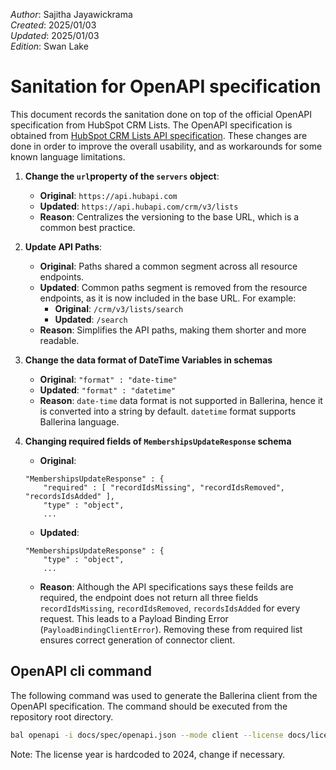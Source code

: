 _Author_:  Sajitha Jayawickrama \
_Created_: 2025/01/03 \
_Updated_: 2025/01/03 \
_Edition_: Swan Lake

# Sanitation for OpenAPI specification

This document records the sanitation done on top of the official OpenAPI specification from HubSpot CRM Lists. 
The OpenAPI specification is obtained from [HubSpot CRM Lists API specification](https://github.com/HubSpot/HubSpot-public-api-spec-collection/blob/main/PublicApiSpecs/CRM/Lists/Rollouts/144891/v3/lists.json).
These changes are done in order to improve the overall usability, and as workarounds for some known language limitations.


1. **Change the `url`property of the `servers` object**:
    - **Original**: `https://api.hubapi.com`
    - **Updated**: `https://api.hubapi.com/crm/v3/lists`
    - **Reason**: Centralizes the versioning to the base URL, which is a common best practice.

2. **Update API Paths**:
    - **Original**: Paths shared a common segment across all resource endpoints.
    - **Updated**: Common paths segment is removed from the resource endpoints, as it is now included in the base URL. For example:
        - **Original**: `/crm/v3/lists/search`
        - **Updated**: `/search`
    - **Reason**: Simplifies the API paths, making them shorter and more readable.

3. **Change the data format of DateTime Variables in schemas**
    - **Original**: `"format" : "date-time"`
    - **Updated**: `"format" : "datetime"`
    - **Reason**: `date-time` data format is not supported in Ballerina, hence it is converted into a string by default. `datetime` format supports Ballerina language.

4. **Changing required fields of `MembershipsUpdateResponse` schema**
    - **Original**:
    ```
    "MembershipsUpdateResponse" : {
        "required" : [ "recordIdsMissing", "recordIdsRemoved", "recordsIdsAdded" ],
        "type" : "object",
        ...
    ```
    - **Updated**:
    ```
    "MembershipsUpdateResponse" : {
        "type" : "object",
        ...
    ```
    - **Reason**: Although the API specifications says these feilds are required, the endpoint does not return all three fields `recordIdsMissing`, `recordIdsRemoved`, `recordsIdsAdded` for every request. This leads to a Payload Binding Error (`PayloadBindingClientError`). Removing these from required list ensures correct generation of connector client.


## OpenAPI cli command

The following command was used to generate the Ballerina client from the OpenAPI specification. The command should be executed from the repository root directory.

```bash
bal openapi -i docs/spec/openapi.json --mode client --license docs/license.txt -o ballerina
```
Note: The license year is hardcoded to 2024, change if necessary.

